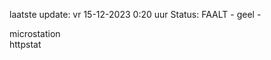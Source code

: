laatste update: 
vr 15-12-2023  0:20   uur 
Status: FAALT - geel - 
<div class="service Y">microstation</div><div class="service G">httpstat</div>